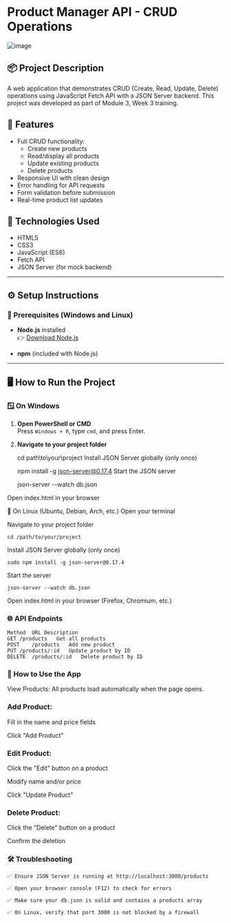 # Product Manager API - CRUD Operations
![image](https://github.com/user-attachments/assets/74938cbd-7f7b-4a8f-934e-b1eb911f063f)


## 📦 Project Description
A web application that demonstrates CRUD (Create, Read, Update, Delete) operations using JavaScript Fetch API with a JSON Server backend. This project was developed as part of Module 3, Week 3 training.

## 🚀 Features
- Full CRUD functionality:
  - Create new products
  - Read/display all products
  - Update existing products
  - Delete products
- Responsive UI with clean design
- Error handling for API requests
- Form validation before submission
- Real-time product list updates

## 🧰 Technologies Used
- HTML5
- CSS3
- JavaScript (ES6)
- Fetch API
- JSON Server (for mock backend)

---

## ⚙️ Setup Instructions

### 📌 Prerequisites (Windows and Linux)
- **Node.js** installed  
  👉 [Download Node.js](https://nodejs.org/)

- **npm** (included with Node.js)

---

## 🖥️ How to Run the Project

### 🪟 On Windows

1. **Open PowerShell or CMD**  
   Press `Windows + R`, type `cmd`, and press Enter.

2. **Navigate to your project folder**  

   cd path\to\your\project
Install JSON Server globally (only once)

    npm install -g json-server@0.17.4
Start the JSON server

    json-server --watch db.json

Open index.html in your browser

🐧 On Linux (Ubuntu, Debian, Arch, etc.)
Open your terminal

Navigate to your project folder

    cd /path/to/your/project
Install JSON Server globally (only once)

    sudo npm install -g json-server@0.17.4
Start the server

    json-server --watch db.json
Open index.html in your browser (Firefox, Chromium, etc.)

### 🌐 API Endpoints
    Method	URL	Description
    GET	/products	Get all products
    POST	/products	Add new product
    PUT	/products/:id	Update product by ID
    DELETE	/products/:id	Delete product by ID

### 🧪 How to Use the App
View Products: All products load automatically when the page opens.

### Add Product:

Fill in the name and price fields

Click "Add Product"

### Edit Product:

Click the "Edit" button on a product

Modify name and/or price

Click "Update Product"

### Delete Product:

Click the "Delete" button on a product

Confirm the deletion

### 🛠️ Troubleshooting
    ✅ Ensure JSON Server is running at http://localhost:3000/products
    
    ✅ Open your browser console (F12) to check for errors
    
    ✅ Make sure your db.json is valid and contains a products array
    
    ✅ On Linux, verify that port 3000 is not blocked by a firewall
